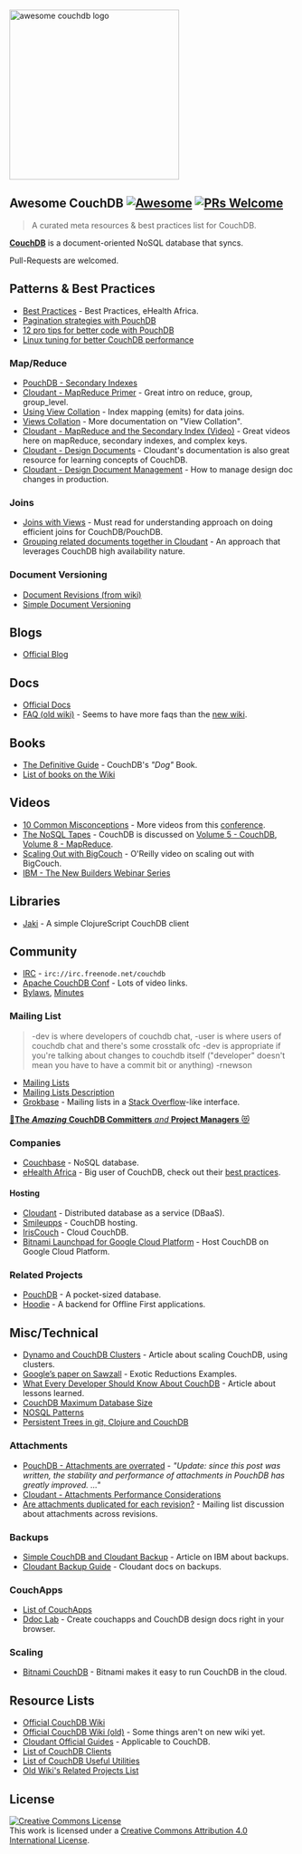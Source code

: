 <div class="github-widget" data-repo="quangv/awesome-couchdb"></div>
<script async src="https://pagead2.googlesyndication.com/pagead/js/adsbygoogle.js"></script><ins class="adsbygoogle" style="display:block" data-ad-client="ca-pub-6890694312814945" data-ad-slot="5473692530" data-ad-format="auto"  data-full-width-responsive="true"></ins><script>(adsbygoogle = window.adsbygoogle || []).push({});</script>
<p>
  <br>
  <img width="300" src="https://rawgit.com/quangv/awesome-couchdb/master/logo--couch.png" alt="awesome couchdb logo">
  <br>
</p>

## Awesome CouchDB [![Awesome](https://cdn.rawgit.com/sindresorhus/awesome/d7305f38d29fed78fa85652e3a63e154dd8e8829/media/badge.svg)](https://github.com/sindresorhus/awesome) [![PRs Welcome](https://img.shields.io/badge/PRs-welcome-brightgreen.svg?style=flat-square)](http://makeapullrequest.com)

> A curated meta resources & best practices list for CouchDB.

**[CouchDB](http://couchdb.apache.org/)** is a document-oriented NoSQL database that syncs.

Pull-Requests are welcomed.



## Patterns & Best Practices

- [Best Practices](http://ehealthafrica.github.io/couchdb-best-practices/) - Best Practices, eHealth Africa.
- [Pagination strategies with PouchDB ](https://pouchdb.com/2014/04/14/pagination-strategies-with-pouchdb.html)
- [12 pro tips for better code with PouchDB](https://pouchdb.com/2014/06/17/12-pro-tips-for-better-code-with-pouchdb.html)
- [Linux tuning for better CouchDB performance](https://github.com/assafmo/couchdb-linux-performance)


### Map/Reduce

- [PouchDB - Secondary Indexes](https://pouchdb.com/2014/05/01/secondary-indexes-have-landed-in-pouchdb.html)
- [Cloudant - MapReduce Primer](https://cloudant.com/blog/mapreduce-from-the-basics-to-the-actually-useful/#.WIDBfRsrKUl) - Great intro on reduce, group, group_level.
- [Using View Collation](http://docs.couchdb.org/en/2.0.0/couchapp/views/joins.html#using-view-collation) - Index mapping (emits) for data joins.
- [Views Collation](http://docs.couchdb.org/en/2.0.0/couchapp/views/collation.html) - More documentation on "View Collation".
- [Cloudant - MapReduce and the Secondary Index (Video)](https://developer.ibm.com/clouddataservices/docs/cloudant/get-started/mapreduce-and-the-secondary-index/) - Great videos here on mapReduce, secondary indexes, and complex keys.
- [Cloudant - Design Documents](https://docs.cloudant.com/design_documents.html) - Cloudant's documentation is also great resource for learning concepts of CouchDB.
- [Cloudant - Design Document Management](https://docs.cloudant.com/design_document_management.html) - How to manage design doc changes in production.


### Joins

- [Joins with Views](http://docs.couchdb.org/en/2.0.0/couchapp/views/joins.html#joins-with-views) - Must read for understanding approach on doing efficient joins for CouchDB/PouchDB.
- [Grouping related documents together in Cloudant](https://docs.cloudant.com/transactions.html) - An approach that leverages CouchDB high availability nature.


### Document Versioning

- [Document Revisions (from wiki)](https://wiki.apache.org/couchdb/Document_revisions?action=show&redirect=DocumentRevisions)
- [Simple Document Versioning](http://web.archive.org/web/20100701165612/http://blog.couch.io/post/632718824/simple-document-versioning-with-couchdb)


## Blogs

- [Official Blog](https://blog.couchdb.org/)


## Docs

- [Official Docs](http://docs.couchdb.org/)
- [FAQ (old wiki)](https://wiki.apache.org/couchdb/Frequently_asked_questions) - Seems to have more faqs than the [new wiki](https://cwiki.apache.org/confluence/display/COUCHDB/Frequently+Asked+Questions).

## Books

- [The Definitive Guide](http://guide.couchdb.org/) - CouchDB's _"Dog"_ Book.
- [List of books on the Wiki](https://cwiki.apache.org/confluence/display/COUCHDB/Books)


## Videos

- [10 Common Misconceptions](https://www.youtube.com/watch?v=BKQ9kXKoHS810) - More videos from this [conference](http://conf.couchdb.org/).
- [The NoSQL Tapes](http://nosqltapes.com) - CouchDB is discussed on [Volume 5 - CouchDB](http://nosqltapes.com/video/hoffman-and-kocoloski-on-cloudant-and-couchdb), [Volume 8 - MapReduce](http://nosqltapes.com/video/understanding-mapreduce-with-mike-miller).
- [Scaling Out with BigCouch](http://www.oreilly.com/pub/e/1760) - O'Reilly video on scaling out with BigCouch.
- [IBM - The New Builders Webinar Series](https://event.on24.com/eventRegistration/EventLobbyServlet?target=reg20.jsp&partnerref=cdc&eventid=1240121&sessionid=1&key=9E23B44802902EAD0BB2603F0434742E&regTag=35370&sourcepage=register)

## Libraries

- [Jaki](https://github.com/pandeiro/jaki) - A simple ClojureScript CouchDB client

## Community

- [IRC](http://webchat.freenode.net/?channels=couchdb) - `irc://irc.freenode.net/couchdb`
- [Apache CouchDB Conf](http://conf.couchdb.org/) - Lots of video links.
- [Bylaws](http://couchdb.apache.org/bylaws.html), [Minutes](https://whimsy.apache.org/board/minutes/CouchDB.html)


### Mailing List

> -dev is where developers of couchdb chat, -user is where users of couchdb chat
> and there's some crosstalk ofc
> -dev is appropriate if you're talking about changes to couchdb itself ("developer" doesn't mean you have to have a commit bit or anything) -rnewson

- [Mailing Lists](https://mail-archives.apache.org/mod_mbox/#couchdb)
- [Mailing Lists Description](http://svn.apache.org/repos/asf/couchdb/site/htdocs/community/lists.html?p=900000)
- [Grokbase](http://grokbase.com/s/couchdb) - Mailing lists in a [Stack Overflow](http://stackoverflow.com/questions/tagged/couchdb)-like interface.


[:star2:**The** ***Amazing*** **CouchDB Committers** *and* **Project Managers** :heart_eyes_cat:](http://people.apache.org/committers-by-project.html#couchdb) 


### Companies

- [Couchbase](https://www.couchbase.com/) - NoSQL database.
- [eHealth Africa](https://github.com/eHealthAfrica) - Big user of CouchDB, check out their [best practices](https://github.com/eHealthAfrica/couchdb-best-practices).


#### Hosting

- [Cloudant](https://cloudant.com/) - Distributed database as a service (DBaaS).
- [Smileupps](https://www.smileupps.com/) - CouchDB hosting.
- [IrisCouch](http://www.iriscouch.com/) - Cloud CouchDB.
- [Bitnami Launchpad for Google Cloud Platform](https://bitnami.com/stack/couchdb/cloud/google) - Host CouchDB on Google Cloud Platform.


### Related Projects

- [PouchDB](https://pouchdb.com/) - A pocket-sized database.
- [Hoodie](http://hood.ie/) - A backend for Offline First applications.


## Misc/Technical

- [Dynamo and CouchDB Clusters](https://web.archive.org/web/20160311144130/https://cloudant.com/blog/dynamo-and-couchdb-clusters/#.WIEp4xsrKUk) - Article about scaling CouchDB, using clusters.
- [Google’s paper on Sawzall](http://research.google.com/archive/sawzall.html) - Exotic Reductions Examples.
- [What Every Developer Should Know About CouchDB](http://www.dimagi.com/blog/what-every-developer-should-know-about-couchdb/) - Article about lessons learned.
- [CouchDB Maximum Database Size](http://www.nosql.se/2011/09/couchdb-maximum-database-size/)
- [NOSQL Patterns](http://horicky.blogspot.com/2009/11/nosql-patterns.html)
- [Persistent Trees in git, Clojure and CouchDB](https://eclipsesource.com/blogs/2009/12/13/persistent-trees-in-git-clojure-and-couchdb-data-structure-convergence/)

### Attachments

- [PouchDB - Attachments are overrated](https://pouchdb.com/2014/06/17/12-pro-tips-for-better-code-with-pouchdb.html) - _"Update: since this post was written, the stability and performance of attachments in PouchDB has greatly improved. ..."_
- [Cloudant - Attachments Performance Considerations](https://docs.cloudant.com/attachments.html#performance-considerations)
- [Are attachments duplicated for each revision?](http://grokbase.com/t/couchdb/user/14a1phbzrb/are-attachments-duplicated-for-each-revision-as-well) - Mailing list discussion about attachments across revisions.


### Backups

- [Simple CouchDB and Cloudant Backup](https://developer.ibm.com/clouddataservices/2016/03/22/simple-couchdb-and-cloudant-backup/) - Article on IBM about backups.
- [Cloudant Backup Guide](https://docs.cloudant.com/backup-guide.html) - Cloudant docs on backups.


### CouchApps

- [List of CouchApps](https://couchapp.readthedocs.io/en/latest/user/list-of-couchapps.html)
- [Ddoc Lab](http://ddoc.me/) - Create couchapps and CouchDB design docs right in your browser.


### Scaling

- [Bitnami CouchDB](https://bitnami.com/stack/couchdb) - Bitnami makes it easy to run CouchDB in the cloud.


## Resource Lists

- [Official CouchDB Wiki](https://cwiki.apache.org/confluence/display/COUCHDB/Apache+CouchDB+Wiki)
- [Official CouchDB Wiki (old)](https://wiki.apache.org/couchdb/) - Some things aren't on new wiki yet.
- [Cloudant Official Guides](https://docs.cloudant.com/guides.html) - Applicable to CouchDB.
- [List of CouchDB Clients](https://cwiki.apache.org/confluence/display/COUCHDB/CouchDB+clients)
- [List of CouchDB Useful Utilities](https://cwiki.apache.org/confluence/display/COUCHDB/Useful+utilities)
- [Old Wiki's Related Projects List](https://wiki.apache.org/couchdb/Related_Projects)

## License
<a rel="license" href="http://creativecommons.org/licenses/by/4.0/"><img alt="Creative Commons License" style="border-width:0" src="https://mirrors.creativecommons.org/presskit/buttons/88x31/svg/by.svg" /></a><br />This work is licensed under a <a rel="license" href="http://creativecommons.org/licenses/by/4.0/">Creative Commons Attribution 4.0 International License</a>.